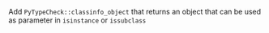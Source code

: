 Add `PyTypeCheck::classinfo_object` that returns an object that can be used as parameter in `isinstance` or `issubclass`